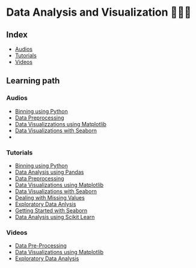 <h1 align="left">Data Analysis and Visualization 👨🏻‍💻</h1>

## Index

- [Audios](https://github.com/girlscript/winter-of-contributing/tree/Datascience_With_Python/Datascience_With_Python/Data%20Analysis%20and%20Visualization/Audios)
- [Tutorials](https://github.com/girlscript/winter-of-contributing/tree/Datascience_With_Python/Datascience_With_Python/Data%20Analysis%20and%20Visualization/Tutorials)
- [Videos](https://github.com/girlscript/winter-of-contributing/tree/Datascience_With_Python/Datascience_With_Python/Data%20Analysis%20and%20Visualization/Videos)


## Learning path

### Audios

- [Binning using Python](https://github.com/girlscript/winter-of-contributing/tree/Datascience_With_Python/Datascience_With_Python/Data%20Analysis%20and%20Visualization/Audios/Binning%20in%20Python)
- [Data Preprocessing](https://github.com/girlscript/winter-of-contributing/tree/Datascience_With_Python/Datascience_With_Python/Data%20Analysis%20and%20Visualization/Audios/Data%20Preprocessing)
- [Data Visualizzations using Matplotlib](https://github.com/girlscript/winter-of-contributing/tree/Datascience_With_Python/Datascience_With_Python/Data%20Analysis%20and%20Visualization/Audios/Data%20Visualizations%20using%20Matplotlib)
- [Data Visualizations with Seaborn](https://github.com/girlscript/winter-of-contributing/tree/Datascience_With_Python/Datascience_With_Python/Data%20Analysis%20and%20Visualization/Audios/Data%20Visualizations%20with%20Seaborn)
- 

### Tutorials

- [Binning using Python](https://github.com/girlscript/winter-of-contributing/tree/Datascience_With_Python/Datascience_With_Python/Data%20Analysis%20and%20Visualization/Binning%20in%20Python)
- [Data Analysis using Pandas](https://github.com/girlscript/winter-of-contributing/tree/Datascience_With_Python/Datascience_With_Python/Data%20Analysis%20and%20Visualization/Data%20Analysis%20using%20Pandas)
- [Data Preprocessing](https://github.com/girlscript/winter-of-contributing/tree/Datascience_With_Python/Datascience_With_Python/Data%20Analysis%20and%20Visualization/Data%20Pre%20Processing)
- [Data Visualizations using Matplotlib](https://github.com/girlscript/winter-of-contributing/tree/Datascience_With_Python/Datascience_With_Python/Data%20Analysis%20and%20Visualization/Data%20Visualizations%20using%20Matplotlib)
- [Data Visualizations with Seaborn](https://github.com/girlscript/winter-of-contributing/tree/Datascience_With_Python/Datascience_With_Python/Data%20Analysis%20and%20Visualization/Data%20Visualizations%20with%20Seaborn)
- [Dealing with Missing Values](https://github.com/girlscript/winter-of-contributing/tree/Datascience_With_Python/Datascience_With_Python/Data%20Analysis%20and%20Visualization/Dealing%20with%20Missing%20Values)
- [Exploratory Data Anlysis](https://github.com/girlscript/winter-of-contributing/tree/Datascience_With_Python/Datascience_With_Python/Data%20Analysis%20and%20Visualization/Exploratory%20Data%20Analysis)
- [Getting Started with Seaborn](https://github.com/girlscript/winter-of-contributing/tree/Datascience_With_Python/Datascience_With_Python/Data%20Analysis%20and%20Visualization/Getting%20Started%20with%20Seaborn)
- [Data Analysis using Scikit Learn](https://github.com/girlscript/winter-of-contributing/tree/Datascience_With_Python/Datascience_With_Python/Data%20Analysis%20and%20Visualization/Tutorials/Data%20Analysis%20using%20Scikit-Learn)

### Videos

- [Data Pre-Processing](https://github.com/girlscript/winter-of-contributing/tree/Datascience_With_Python/Datascience_With_Python/Data%20Analysis%20and%20Visualization/Videos/Data%20Pre-processing)
- [Data Visualizations using Matplotlib](https://github.com/girlscript/winter-of-contributing/tree/Datascience_With_Python/Datascience_With_Python/Data%20Analysis%20and%20Visualization/Videos/Data%20Visualizations%20using%20Matplotlib)
- [Exploratory Data Analysis](https://github.com/girlscript/winter-of-contributing/tree/Datascience_With_Python/Datascience_With_Python/Data%20Analysis%20and%20Visualization/Videos/Exploratory%20Data%20Analysis)

